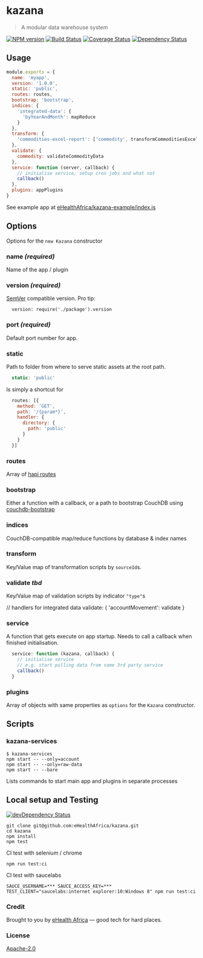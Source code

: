 # kazana

> A modular data warehouse system

[![NPM version](https://badge.fury.io/js/kazana.svg)](https://www.npmjs.com/package/kazana)
[![Build Status](https://travis-ci.org/eHealthAfrica/kazana.svg?branch=master)](https://travis-ci.org/eHealthAfrica/kazana)
[![Coverage Status](https://coveralls.io/repos/eHealthAfrica/kazana/badge.svg?branch=master)](https://coveralls.io/r/eHealthAfrica/kazana?branch=master)
[![Dependency Status](https://david-dm.org/eHealthAfrica/kazana.svg)](https://david-dm.org/eHealthAfrica/kazana)

## Usage

```js
module.exports = {
  name: 'myapp',
  version: '1.0.0',
  static: 'public',
  routes: routes,
  bootstrap: 'bootstrap',
  indices: {
    'integrated-data': {
      'byYearAndMonth': mapReduce
    }
  },
  transform: {
    'commodities-excel-report': ['commodity', transformCommoditiesExcelReport]
  },
  validate: {
    commodity: validateCommodityData
  },
  service: function (server, callback) {
    // initialise service, setup cron jobs and what not
    callback()
  },
  plugins: appPlugins
}
```

See example app at [eHealthAfrica/kazana-example/index.js](https://github.com/eHealthAfrica/kazana-example/blob/master/index.js)

## Options

Options for the `new Kazana` constructor

### name _(required)_

Name of the app / plugin

### version _(required)_

[SemVer](http://semver.org/) compatible version. Pro tip:

```
  version: require('./package').version
```

### port _(required)_

Default port number for app.

### static

Path to folder from where to serve static assets at the root path.

```js
  static: 'public'
```

Is simply a shortcut for

```js
  routes: [{
    method: 'GET',
    path: '/{param*}',
    handler: {
      directory: {
        path: 'public'
      }
    }
  }]
```

### routes

Array of [hapi routes](http://hapijs.com/tutorials/routing)

### bootstrap

Either a function with a callback, or a path to bootstrap
CouchDB using [couchdb-bootstrap](https://github.com/ehealthafrica/couchdb-bootstrap)

### indices

CouchDB-compatible map/reduce functions by database & index names

### transform

Key/Value map of transformation scripts by `sourceId`s.

### validate _tbd_

Key/Value map of validation scripts by indicator `"type"`s

// handlers for integrated data
validate: {
  'accountMovement': validate
}

### service

A function that gets execute on app startup. Needs to call a
callback when finished initialisation.

```js
  service: function (kazana, callback) {
    // initialise service
    // e.g. start pulling data from some 3rd party service
    callback()
  }
```

### plugins

Array of objects with same properties as `options` for the
`Kazana` constructor.

## Scripts

### kazana-services

```
$ kazana-services 
npm start -- --only=account
npm start -- --only=raw-data
npm start -- --bare
```

Lists commands to start main app and plugins in separate processes

## Local setup and Testing

[![devDependency Status](https://david-dm.org/eHealthAfrica/kazana/dev-status.svg)](https://david-dm.org/eHealthAfrica/kazana#info=devDependencies)

```
git clone git@github.com:eHealthAfrica/kazana.git
cd kazana
npm install
npm test
```

CI test with selenium / chrome

```
npm run test:ci
```

CI test with saucelabs

```
SAUCE_USERNAME=*** SAUCE_ACCESS_KEY=*** TEST_CLIENT="saucelabs:internet explorer:10:Windows 8" npm run test:ci
```

### Credit

Brought to you by [eHealth Africa](http://ehealthafrica.org/)
— good tech for hard places.

### License

[Apache-2.0](http://www.apache.org/licenses/LICENSE-2.0)
